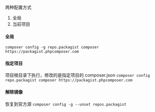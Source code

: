 两种配置方式
1.  全局
2.  当前项目

#### 全局
`composer config -g repo.packagist composer https://packagist.phpcomposer.com`

#### 指定项目
项目根目录下执行，修改的是指定项目的 composer.json
`composer config repo.packagist composer https://packagist.phpcomposer.com`

#### 解除镜像
恢复到官方源
`composer config -g --unset repos.packagist`